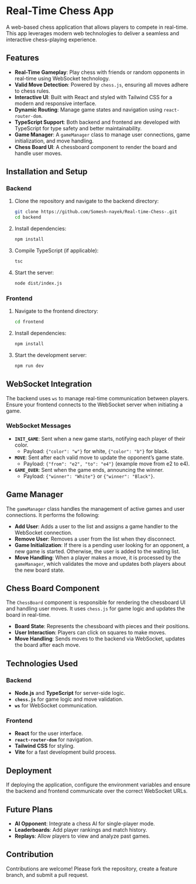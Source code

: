 # Real-Time Chess App

A web-based chess application that allows players to compete in real-time. This app leverages modern web technologies to deliver a seamless and interactive chess-playing experience.

## Features

- **Real-Time Gameplay**: Play chess with friends or random opponents in real-time using WebSocket technology.
- **Valid Move Detection**: Powered by `chess.js`, ensuring all moves adhere to chess rules.
- **Interactive UI**: Built with React and styled with Tailwind CSS for a modern and responsive interface.
- **Dynamic Routing**: Manage game states and navigation using `react-router-dom`.
- **TypeScript Support**: Both backend and frontend are developed with TypeScript for type safety and better maintainability.
- **Game Manager**: A `gameManager` class to manage user connections, game initialization, and move handling.
- **Chess Board UI**: A chessboard component to render the board and handle user moves.

## Installation and Setup

### Backend

1. Clone the repository and navigate to the backend directory:

    ```bash
    git clone https://github.com/Somesh-nayek/Real-time-Chess-.git
    cd backend
    ```

2. Install dependencies:

    ```bash
    npm install
    ```

3. Compile TypeScript (if applicable):

    ```bash
    tsc
    ```

4. Start the server:

    ```bash
    node dist/index.js
    ```

### Frontend

1. Navigate to the frontend directory:

    ```bash
    cd frontend
    ```

2. Install dependencies:

    ```bash
    npm install
    ```

3. Start the development server:

    ```bash
    npm run dev
    ```

## WebSocket Integration

The backend uses `ws` to manage real-time communication between players. Ensure your frontend connects to the WebSocket server when initiating a game.

### WebSocket Messages

- **`INIT_GAME`**: Sent when a new game starts, notifying each player of their color.
  - Payload: `{"color": "w"}` for white, `{"color": "b"}` for black.
- **`MOVE`**: Sent after each valid move to update the opponent’s game state.
  - Payload: `{"from": "e2", "to": "e4"}` (example move from e2 to e4).
- **`GAME_OVER`**: Sent when the game ends, announcing the winner.
  - Payload: `{"winner": "White"}` or `{"winner": "Black"}`.

## Game Manager

The `gameManager` class handles the management of active games and user connections. It performs the following:

- **Add User**: Adds a user to the list and assigns a game handler to the WebSocket connection.
- **Remove User**: Removes a user from the list when they disconnect.
- **Game Initialization**: If there is a pending user looking for an opponent, a new game is started. Otherwise, the user is added to the waiting list.
- **Move Handling**: When a player makes a move, it is processed by the `gameManager`, which validates the move and updates both players about the new board state.

## Chess Board Component

The `ChessBoard` component is responsible for rendering the chessboard UI and handling user moves. It uses `chess.js` for game logic and updates the board in real-time.

- **Board State**: Represents the chessboard with pieces and their positions.
- **User Interaction**: Players can click on squares to make moves.
- **Move Handling**: Sends moves to the backend via WebSocket, updates the board after each move.

## Technologies Used

### Backend

- **Node.js** and **TypeScript** for server-side logic.
- **`chess.js`** for game logic and move validation.
- **`ws`** for WebSocket communication.

### Frontend

- **React** for the user interface.
- **`react-router-dom`** for navigation.
- **Tailwind CSS** for styling.
- **Vite** for a fast development build process.

## Deployment

If deploying the application, configure the environment variables and ensure the backend and frontend communicate over the correct WebSocket URLs.

## Future Plans

- **AI Opponent**: Integrate a chess AI for single-player mode.
- **Leaderboards**: Add player rankings and match history.
- **Replays**: Allow players to view and analyze past games.

## Contribution

Contributions are welcome! Please fork the repository, create a feature branch, and submit a pull request.
